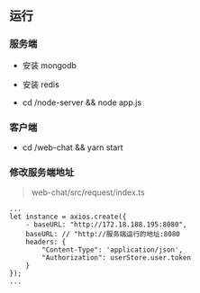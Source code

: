 ## 运行

### 服务端

- 安装 mongodb

- 安装 redis

- cd /node-server && node app.js

### 客户端

- cd /web-chat && yarn start

### 修改服务端地址

> web-chat/src/request/index.ts

	...
	let instance = axios.create({
		- baseURL: "http://172.18.188.195:8080",
		baseURL: // "http://服务端运行的地址:8080
		headers: {
			"Content-Type": 'application/json',
			"Authorization": userStore.user.token
		}
	});
	...